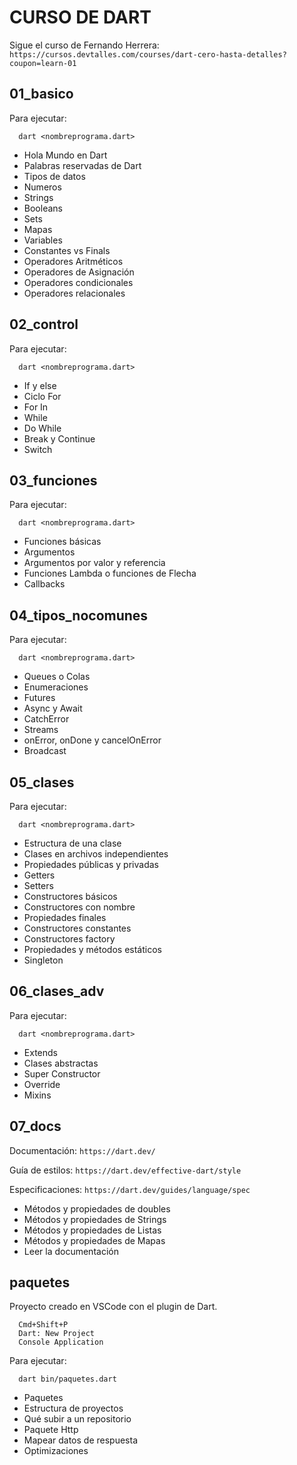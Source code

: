 # CURSO DE DART

Sigue el curso de Fernando Herrera: `https://cursos.devtalles.com/courses/dart-cero-hasta-detalles?coupon=learn-01`

## 01_basico

Para ejecutar:

```
  dart <nombreprograma.dart>
```

- Hola Mundo en Dart
- Palabras reservadas de Dart
- Tipos de datos
- Numeros
- Strings
- Booleans
- Sets
- Mapas
- Variables
- Constantes vs Finals
- Operadores Aritméticos
- Operadores de Asignación
- Operadores condicionales
- Operadores relacionales

## 02_control

Para ejecutar:

```
  dart <nombreprograma.dart>
```

- If y else
- Ciclo For
- For In
- While
- Do While
- Break y Continue
- Switch

## 03_funciones

Para ejecutar:

```
  dart <nombreprograma.dart>
```

- Funciones básicas
- Argumentos
- Argumentos por valor y referencia
- Funciones Lambda o funciones de Flecha
- Callbacks

## 04_tipos_nocomunes

Para ejecutar:

```
  dart <nombreprograma.dart>
```

- Queues o Colas
- Enumeraciones
- Futures
- Async y Await
- CatchError
- Streams
- onError, onDone y cancelOnError
- Broadcast

## 05_clases

Para ejecutar:

```
  dart <nombreprograma.dart>
```

- Estructura de una clase
- Clases en archivos independientes
- Propiedades públicas y privadas
- Getters
- Setters
- Constructores básicos
- Constructores con nombre
- Propiedades finales
- Constructores constantes
- Constructores factory
- Propiedades y métodos estáticos
- Singleton

## 06_clases_adv

Para ejecutar:

```
  dart <nombreprograma.dart>
```

- Extends
- Clases abstractas
- Super Constructor
- Override
- Mixins

## 07_docs

Documentación: `https://dart.dev/`

Guía de estilos: `https://dart.dev/effective-dart/style`

Especificaciones: `https://dart.dev/guides/language/spec`

- Métodos y propiedades de doubles
- Métodos y propiedades de Strings
- Métodos y propiedades de Listas
- Métodos y propiedades de Mapas
- Leer la documentación

## paquetes

Proyecto creado en VSCode con el plugin de Dart.

```
  Cmd+Shift+P
  Dart: New Project
  Console Application
```

Para ejecutar:

```
  dart bin/paquetes.dart
```

- Paquetes
- Estructura de proyectos
- Qué subir a un repositorio
- Paquete Http
- Mapear datos de respuesta
- Optimizaciones
